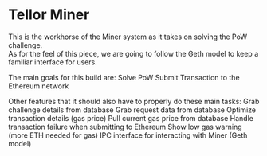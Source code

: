 # Tellor Miner

This is the workhorse of the Miner system as it takes on solving the PoW challenge.  
As for the feel of this piece, we are going to follow the Geth model to keep a familiar interface for users. 

The main goals for this build are:
	Solve PoW
	Submit Transaction to the Ethereum network

Other features that it should also have to properly do these main tasks:
	Grab challenge details from database
	Grab request data from database
	Optimize transaction details (gas price)
	Pull current gas price from database
	Handle transaction failure when submitting to Ethereum
	Show low gas warning (more ETH needed for gas)
	IPC interface for interacting with Miner (Geth model)
